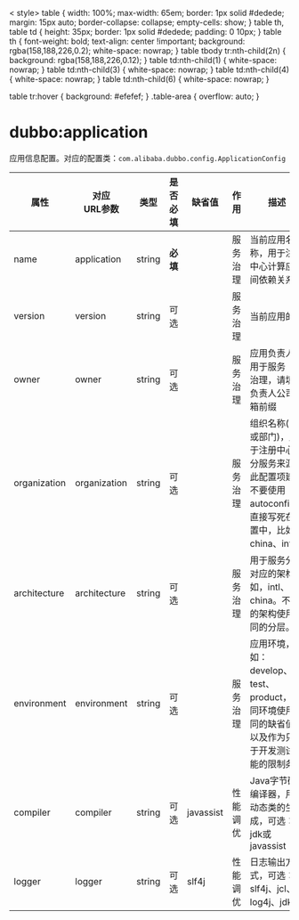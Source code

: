 <
style>
table {
width: 100%;
max-width: 65em;
border: 1px solid #dedede;
margin: 15px auto;
border-collapse: collapse;
empty-cells: show;
}
table th,
table td {
height: 35px;
border: 1px solid #dedede;
padding: 0 10px;
}
table th {
font-weight: bold;
text-align: center !important;
background: rgba(158,188,226,0.2);
white-space: nowrap;
}
table tbody tr:nth-child(2n) {
background: rgba(158,188,226,0.12);
}
table td:nth-child(1) {
white-space: nowrap;
}
table td:nth-child(3) {
white-space: nowrap;
}
table td:nth-child(4) {
white-space: nowrap;
}
table td:nth-child(6) {
white-space: nowrap;
}


table tr:hover {
background: #efefef;
}
.table-area {
overflow: auto;
}
</style>

<script type="text/javascript">
[].slice.call(document.querySelectorAll('table')).forEach(function(el){
var wrapper = document.createElement('div');
wrapper.className = 'table-area';
el.parentNode.insertBefore(wrapper, el);
el.parentNode.removeChild(el);
wrapper.appendChild(el);
})
</script>

# dubbo:application

应用信息配置。对应的配置类：`com.alibaba.dubbo.config.ApplicationConfig`

| 属性 | 对应<br>URL参数 | 类型 | 是否<br>必填 | 缺省值 | 作用 | 描述 |
| --- | --- | ---- | --- | --- | --- | --- |
| name | application | string | <b>必填</b> | | 服务<br>治理 | 当前应用名称，用于注册中心计算应用间依赖关系 |
| version | version | string | 可选 | | 服务<br>治理 | 当前应用的 |
| owner | owner | string | 可选 | | 服务<br>治理 | 应用负责人，用于服务<br>治理，请填写负责人公司邮箱前缀 |
| organization | organization | string | 可选 | | 服务<br>治理 | 组织名称(BU或部门)，用于注册中心区分服务来源，此配置项建议不要使用autoconfig，直接写死在配置中，比如china、intl等 |
| architecture| architecture | string | 可选 | | 服务<br>治理 | 用于服务分层对应的架构。如，intl、china。不同的架构使用不同的分层。 |
| environment | environment | string | 可选 | | 服务<br>治理 | 应用环境，如：develop、test、product，不同环境使用不同的缺省值，以及作为只用于开发测试功能的限制条件 |
| compiler | compiler | string | 可选 | javassist | 性能<br>调优 | Java字节码编译器，用于动态类的生成，可选：jdk或javassist |
| logger | logger | string | 可选 | slf4j | 性能<br>调优 | 日志输出方式，可选：slf4j、jcl、log4j、jdk |